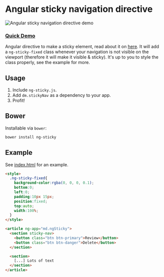 # Angular sticky navigation directive
![Angular sticky navigation directive demo](http://cdn.makeagif.com/media/9-14-2015/D7S9Ra.gif)


### [Quick Demo](http://ng-milk.github.io/angular-sticky-navigation-directive/)
Angular directive to make a sticky element, read about it on [here](https://ngmilk.rocks/2015/04/09/angularjs-sticky-navigation-directive/).
It will add a `ng-sticky-fixed` class whenever your navigation is not visible on the viewport (therefore it will make it visible & sticky).
It's up to you to style the class properly, see the example for more.


## Usage
1. Include `ng-sticky.js`.
2. Add `dm.stickyNav` as a dependency to your app.
3. Profit!


## Bower
Installable via `bower`:

```bash
bower install ng-sticky
```

## Example
See [index.html](https://github.com/ng-milk/angular-sticky-navigation-directive/blob/master/index.html) for an example.

```html
<style>
  .ng-sticky-fixed{
    background-color:rgba(0, 0, 0, 0.1);
    bottom:0;
    left:0;
    padding:10px 15px;
    position:fixed;
    top:auto;
    width:100%;
  }
</style>

<article ng-app="md.ngSticky">
  <section sticky-nav>
    <button class="btn btn-primary">Review</button>
    <button class="btn btn-danger">Delete</button>
  </section>

  <section>
    [...] Lots of text
  </section>
</article>
```

